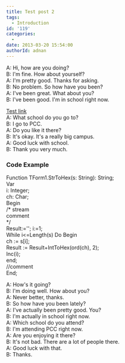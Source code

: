 ```yaml
---
title: Test post 2
tags:
  - Introduction
id: '119'
categories:
  - 
date: 2013-03-20 15:54:00
authorId: adnan
---
```


  
A: Hi, how are you doing?  
B: I'm fine. How about yourself?  
A: I'm pretty good. Thanks for asking.  
B: No problem. So how have you been?  
A: I've been great. What about you?  
B: I've been good. I'm in school right now.
<!-- more -->
  
[Test link](http://lazplanet.blogspot.com/2013/03/test-post-2.html#hhh)  
A: What school do you go to?  
B: I go to PCC.  
A: Do you like it there?  
B: It's okay. It's a really big campus.  
A: Good luck with school.  
B: Thank you very much.  
  
[](http://lazplanet.blogspot.com/2013/03/test-post-2.html#)

### Code Example

  

Function TForm1.StrToHex(s: String): String;  
Var  
  i: Integer;  
  ch: Char;  
Begin  
  /\* stream  
  comment  
  \*/  
  Result:=''; i:=1;  
  While i<=Length(s) Do Begin  
       ch := s\[i\];  
       Result := Result+IntToHex(ord(ch), 2);  
       Inc(i);  
  end;  
  //comment  
End;  

  
  
  
  
A: How's it going?  
B: I'm doing well. How about you?  
A: Never better, thanks.  
B: So how have you been lately?  
A: I've actually been pretty good. You?  
B: I'm actually in school right now.  
A: Which school do you attend?  
B: I'm attending PCC right now.  
A: Are you enjoying it there?  
B: It's not bad. There are a lot of people there.  
A: Good luck with that.  
B: Thanks.